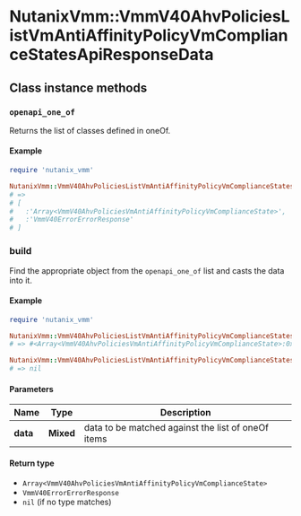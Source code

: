 # NutanixVmm::VmmV40AhvPoliciesListVmAntiAffinityPolicyVmComplianceStatesApiResponseData

## Class instance methods

### `openapi_one_of`

Returns the list of classes defined in oneOf.

#### Example

```ruby
require 'nutanix_vmm'

NutanixVmm::VmmV40AhvPoliciesListVmAntiAffinityPolicyVmComplianceStatesApiResponseData.openapi_one_of
# =>
# [
#   :'Array<VmmV40AhvPoliciesVmAntiAffinityPolicyVmComplianceState>',
#   :'VmmV40ErrorErrorResponse'
# ]
```

### build

Find the appropriate object from the `openapi_one_of` list and casts the data into it.

#### Example

```ruby
require 'nutanix_vmm'

NutanixVmm::VmmV40AhvPoliciesListVmAntiAffinityPolicyVmComplianceStatesApiResponseData.build(data)
# => #<Array<VmmV40AhvPoliciesVmAntiAffinityPolicyVmComplianceState>:0x00007fdd4aab02a0>

NutanixVmm::VmmV40AhvPoliciesListVmAntiAffinityPolicyVmComplianceStatesApiResponseData.build(data_that_doesnt_match)
# => nil
```

#### Parameters

| Name | Type | Description |
| ---- | ---- | ----------- |
| **data** | **Mixed** | data to be matched against the list of oneOf items |

#### Return type

- `Array<VmmV40AhvPoliciesVmAntiAffinityPolicyVmComplianceState>`
- `VmmV40ErrorErrorResponse`
- `nil` (if no type matches)

